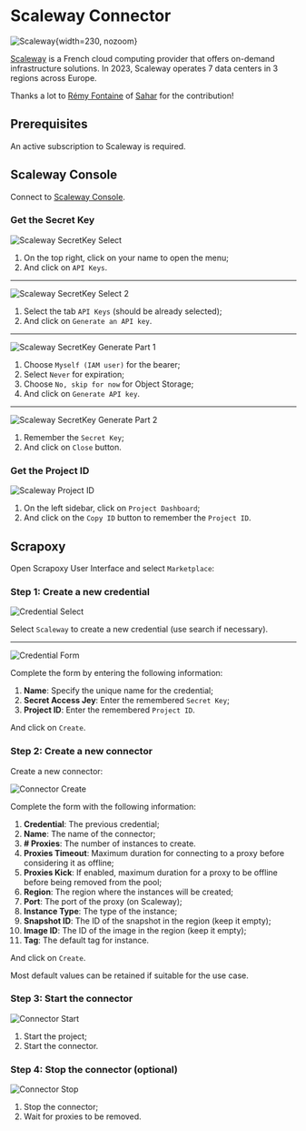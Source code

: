 # Scaleway Connector

![Scaleway](/assets/images/scaleway.svg){width=230, nozoom}

[Scaleway](/l/scaleway)  is a French cloud computing provider that offers on-demand infrastructure solutions. 
In 2023, Scaleway operates 7 data centers in 3 regions across Europe.

Thanks a lot to [Rémy Fontaine](/l/github-remyft) of [Sahar](/l/sahar) for the contribution! 

## Prerequisites

An active subscription to Scaleway is required.


## Scaleway Console

Connect to [Scaleway Console](/l/scaleway-console).


### Get the Secret Key

![Scaleway SecretKey Select](scaleway_secretkey_select.png)

1. On the top right, click on your name to open the menu;
2. And click on `API Keys`.

---

![Scaleway SecretKey Select 2](scaleway_secretkey_select2.png)

1. Select the tab `API Keys` (should be already selected);
2. And click on `Generate an API key`.

---

![Scaleway SecretKey Generate Part 1](scaleway_secretkey_generate_part1.png)

1. Choose `Myself (IAM user)` for the bearer;
2. Select `Never` for expiration;
3. Choose `No, skip for now` for Object Storage;
4. And click on `Generate API key`.

---

![Scaleway SecretKey Generate Part 2](scaleway_secretkey_generate_part2.png)

1. Remember the `Secret Key`;
2. And click on `Close` button.


### Get the Project ID

![Scaleway Project ID](scaleway_projectid.png)

1. On the left sidebar, click on `Project Dashboard`;
2. And click on the `Copy ID` button to remember the `Project ID`.


## Scrapoxy

Open Scrapoxy User Interface and select `Marketplace`:


### Step 1: Create a new credential

![Credential Select](spx_credential_select.png)

Select `Scaleway` to create a new credential (use search if necessary).

---

![Credential Form](spx_credential_create.png)

Complete the form by entering the following information:
1. **Name**: Specify the unique name for the credential;
2. **Secret Access Jey**: Enter the remembered `Secret Key`;
3. **Project ID**: Enter the remembered `Project ID`.

And click on `Create`.


### Step 2: Create a new connector

Create a new connector:

![Connector Create](spx_connector_create.png)

Complete the form with the following information:
1. **Credential**: The previous credential;
2. **Name**: The name of the connector;
3. **# Proxies**: The number of instances to create.
4. **Proxies Timeout**: Maximum duration for connecting to a proxy before considering it as offline;
5. **Proxies Kick**: If enabled, maximum duration for a proxy to be offline before being removed from the pool;
6. **Region**: The region where the instances will be created;
7. **Port**: The port of the proxy (on Scaleway);
8. **Instance Type**: The type of the instance;
9. **Snapshot ID**: The ID of the snapshot in the region (keep it empty);
10. **Image ID**: The ID of the image in the region (keep it empty);
11. **Tag**: The default tag for instance.

And click on `Create`.

Most default values can be retained if suitable for the use case.


### Step 3: Start the connector

![Connector Start](spx_connector_start.png)

1. Start the project;
2. Start the connector.


### Step 4: Stop the connector (optional)

![Connector Stop](spx_connector_stop.png)

1. Stop the connector;
2. Wait for proxies to be removed.
